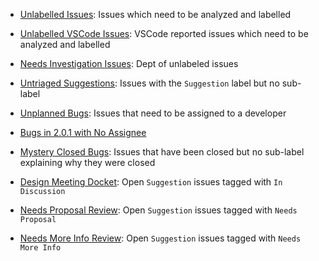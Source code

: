  * [Unlabelled Issues](https://github.com/Microsoft/TypeScript/issues?q=is%3Aopen+is%3Aissue+no%3Alabel): Issues which need to be analyzed and labelled
* [Unlabelled VSCode Issues](https://github.com/Microsoft/TypeScript/issues?utf8=%E2%9C%93&q=is%3Aopen%20is%3Aissue%20label%3A%22VS%20Code%20Tracked%22%20-label%3A%22bug%22%20-label%3A%22Suggestion%22%20-label%3Aexternal): VSCode reported issues which need to be analyzed and labelled
* [Needs Investigation Issues](https://github.com/Microsoft/TypeScript/issues?q=is%3Aopen+is%3Aissue+label%3A%22Needs+Investigation%22): Dept of unlabeled issues
 * [Untriaged Suggestions](https://github.com/Microsoft/TypeScript/issues?utf8=%E2%9C%93&q=is%3Aopen+is%3Aissue+label%3A%22Suggestion%22+-label%3A%22Needs+Proposal%22+-label%3A%22Needs+More+Info%22+-label%3A%22In+Discussion%22+-label%3A%22Visual+Studio%22+-label%3A%22Revisit%22+-label%3A%22Accepting+PRs%22+-label%3A%22Committed%22): Issues with the `Suggestion` label but no sub-label
 * [Unplanned Bugs](https://github.com/Microsoft/TypeScript/issues?q=is%3Aopen+is%3Aissue+label%3Abug+no%3Amilestone): Issues that need to be assigned to a developer
 * [Bugs in 2.0.1 with No Assignee](https://github.com/Microsoft/TypeScript/issues?utf8=%E2%9C%93&q=is%3Aopen%20label%3Abug%20milestone%3A%22TypeScript%202.0.1%22%20no%3Aassignee)

 * [Mystery Closed Bugs](https://github.com/Microsoft/TypeScript/issues?q=is%3Aclosed+is%3Aissue+label%3Abug++-label%3AFixed+-label%3A%22By+Design%22+-label%3A%22Duplicate%22+-label%3A%22Won%27t+Fix%22): Issues that have been closed but no sub-label explaining why they were closed

 * [Design Meeting Docket](https://github.com/Microsoft/TypeScript/issues?q=is%3Aopen+is%3Aissue+label%3A%22in+discussion%22): Open `Suggestion` issues tagged with `In Discussion`

 * [Needs Proposal Review](https://github.com/Microsoft/TypeScript/issues?q=is%3Aopen+is%3Aissue+label%3A%22needs+proposal%22): Open `Suggestion` issues tagged with `Needs Proposal`
 * [Needs More Info Review](https://github.com/Microsoft/TypeScript/issues?q=is%3Aopen+is%3Aissue+label%3A%22needs+more+info%22): Open `Suggestion` issues tagged with `Needs More Info`
